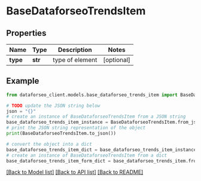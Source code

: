 # BaseDataforseoTrendsItem


## Properties

Name | Type | Description | Notes
------------ | ------------- | ------------- | -------------
**type** | **str** | type of element | [optional] 

## Example

```python
from dataforseo_client.models.base_dataforseo_trends_item import BaseDataforseoTrendsItem

# TODO update the JSON string below
json = "{}"
# create an instance of BaseDataforseoTrendsItem from a JSON string
base_dataforseo_trends_item_instance = BaseDataforseoTrendsItem.from_json(json)
# print the JSON string representation of the object
print(BaseDataforseoTrendsItem.to_json())

# convert the object into a dict
base_dataforseo_trends_item_dict = base_dataforseo_trends_item_instance.to_dict()
# create an instance of BaseDataforseoTrendsItem from a dict
base_dataforseo_trends_item_form_dict = base_dataforseo_trends_item.from_dict(base_dataforseo_trends_item_dict)
```
[[Back to Model list]](../README.md#documentation-for-models) [[Back to API list]](../README.md#documentation-for-api-endpoints) [[Back to README]](../README.md)


